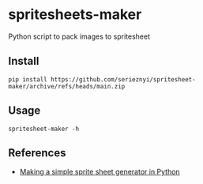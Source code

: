 # spritesheets-maker

Python script to pack images to spritesheet

## Install

```commandline
pip install https://github.com/serieznyi/spritesheet-maker/archive/refs/heads/main.zip
```

## Usage

```shell
spritesheet-maker -h
```

## References
 - [Making a simple sprite sheet generator in Python](https://minzkraut.com/2016/11/23/making-a-simple-spritesheet-generator-in-python/)
